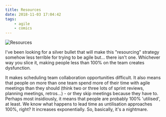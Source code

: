 ```yaml
---
title: Resources
date: 2018-11-03 17:04:42
tags:
	- agile
	- comics
---
```


![Resources](/images/resources.jpg)

I've been looking for a silver bullet that will make this "resourcing" strategy somehow less terrible for trying to be agile but... there isn't one. Whichever way you slice it, making people less than 100% on the team creates dysfunction.

It makes scheduling team collaboration opportunities difficult. It also means that people on more than one team spend more of their time with agile meetings than they should (think two or three lots of sprint reviews, planning meetings, retros...) - or they skip meetings because they have to. Perhaps most insidiously, it means that people are probably 100% 'utilised', at least. We know what happens to lead time as untilisation approaches 100%, right? It increases exponentially. So, basically, it's a nightmare.
